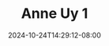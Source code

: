 --- 
title: "Anne Uy 1"
description: "download bokeh Anne Uy 1 yandek video full terbaru"
date: 2024-10-24T14:29:12-08:00
file_code: "yms1yls3yb8e"
draft: false
cover: "g9yivmfhjzjy17ty.jpg"
tags: ["Anne", "bokep-indo", "bokep-viral", "bokep-ig"]
length: 149
fld_id: "1483151"
foldername: "Anne uy"
categories: ["Anne uy"]
views: 0
---